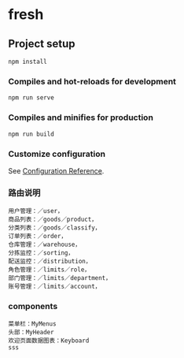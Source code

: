 # fresh

## Project setup

```
npm install
```

### Compiles and hot-reloads for development

```
npm run serve
```

### Compiles and minifies for production

```
npm run build
```

### Customize configuration

See [Configuration Reference](https://cli.vuejs.org/config/).

### 路由说明

```
用户管理：／user，
商品列表：／goods／product，
分类列表：／goods／classify，
订单列表：／order，
仓库管理：／warehouse，
分拣监控：／sorting，
配送监控：／distribution，
角色管理：／limits／role，
部门管理：／limits／department，
账号管理：／limits／account，
```

### components

```
菜单栏：MyMenus
头部：MyHeader
欢迎页面数据图表：Keyboard
sss
```
